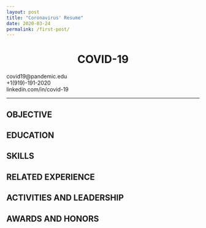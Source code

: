 ```yaml
---
layout: post
title: "Coronavirus' Resume"
date: 2020-03-24
permalink: /first-post/
---
```


<h1 style="text-align: center;">COVID-19</h1>
<p style="font-size: 100%;">covid19@pandemic.edu
<br>+1(919)-191-2020
<br>linkedin.com/in/covid-19</p>
<hr>

<h2>OBJECTIVE</h2>

<h2>EDUCATION</h2>

<h2>SKILLS</h2>

<h2>RELATED EXPERIENCE</h2>

<h2>ACTIVITIES AND LEADERSHIP</h2>

<h2>AWARDS AND HONORS</h2>



